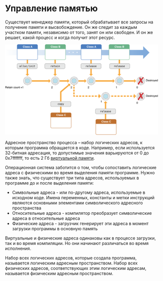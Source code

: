 Управление памятью
========================

Существует менеджер памяти, который обрабатывает все запросы на получение памяти и высвобождение. Он же следит за каждым участком памяти, независимо от того, занят он или свободен. И он же решает, какой процесс и когда получит этот ресурс.

![Memory managment](../../../media/qownnotes-media-AqOYaQ.png)

Адресное пространство процесса – набор логических адресов, к которым программа обращается в коде. Например, если используется 32-битная адресация, то допустимые значения варьируются от 0 до 0x7fffffff, то есть 2 Гб [виртуальной памяти](%D0%9F%D0%B0%D0%BC%D1%8F%D1%82%D1%8C%2F%D0%92%D0%B8%D1%80%D1%82%D1%83%D0%B0%D0%BB%D1%8C%D0%BD%D0%B0%D1%8F%20%D0%BF%D0%B0%D0%BC%D1%8F%D1%82%D1%8C.md).

Операционная система заботится о том, чтобы сопоставить логические адреса с физическими во время выделения памяти программе. Нужно также знать, что существует три типа адресов, используемых в программе до и после выделения памяти:
- Символьные адреса - или по-другому адреса, используемые в исходном коде. Имена переменных, константы и метки инструкций являются основными элементами символического адресного пространства
- Относительные адреса - компилятор преобразует символические адреса в относительные адреса
- Физические адреса - загрузчик генерирует эти адреса в момент загрузки программы в основную память

Виртуальные и физические адреса одинаковы как в процессе загрузки, так и во время компиляции. Но они начинают различаться во время исполнения.

Набор всех логических адресов, которые создала программа, называется логическим адресным пространством. Набор всех физических адресов, соответствующих этим логическим адресам, называется физическим адресным пространством.